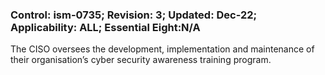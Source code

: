 ### Control: ism-0735; Revision: 3; Updated: Dec-22; Applicability: ALL; Essential Eight:N/A
<p>The CISO oversees the development, implementation and maintenance of their organisation’s cyber security awareness training program.</p>